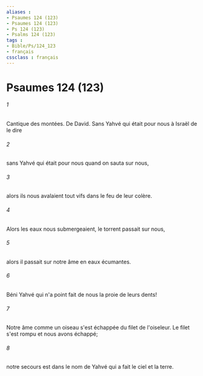 ```yaml
---
aliases : 
- Psaumes 124 (123)
- Psaumes 124 (123)
- Ps 124 (123)
- Psalms 124 (123)
tags : 
- Bible/Ps/124_123
- français
cssclass : français
---
```


# Psaumes 124 (123)

###### 1
Cantique des montées. De David. Sans Yahvé qui était pour nous à Israël de le dire 
###### 2
sans Yahvé qui était pour nous quand on sauta sur nous,
###### 3
alors ils nous avalaient tout vifs dans le feu de leur colère.
###### 4
Alors les eaux nous submergeaient, le torrent passait sur nous,
###### 5
alors il passait sur notre âme en eaux écumantes.
###### 6
Béni Yahvé qui n'a point fait de nous la proie de leurs dents!
###### 7
Notre âme comme un oiseau s'est échappée du filet de l'oiseleur. Le filet s'est rompu et nous avons échappé;
###### 8
notre secours est dans le nom de Yahvé qui a fait le ciel et la terre.
